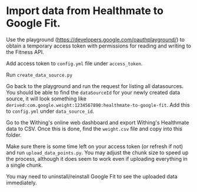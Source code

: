 # Import data from Healthmate to Google Fit.

Use the playground (https://developers.google.com/oauthplayground/) to obtain a temporary access token with permissions for reading and writing to the Fitness API.

Add access token to `config.yml` file under `access_token`.

Run `create_data_source.py`

Go back to the playground and run the request for listing all datasources. You should be able to find the `dataSourceId` for your newly created data source, it will look something like `derived:com.google.weight:1234567890:healthmate-to-google-fit`. Add this to `config.yml` under `data_source_id`.

Go to the Withing's online web dashboard and export Withing's Healthmate data to CSV. Once this is done, find the `weight.csv` file and copy into this folder.

Make sure there is some time left on your access token (or refresh if not) and run `upload_data_points.py`. You may adjust the chunk size to speed up the process, although it does seem to work even if uploading everything in a single chunk.

You may need to uninstall/reinstall Google Fit to see the uploaded data immediately.
